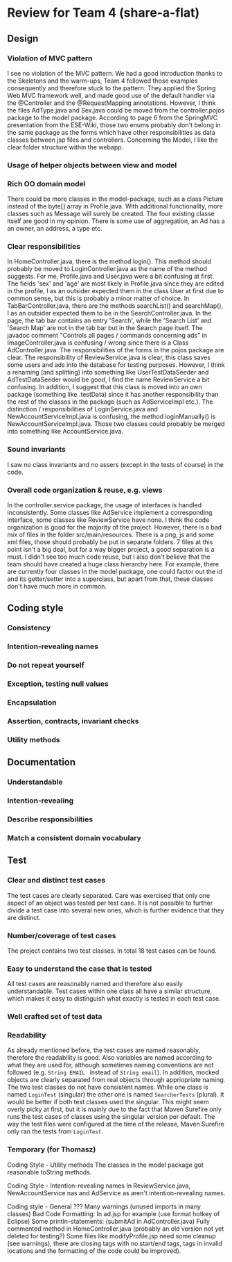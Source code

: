 # Review for Team 4 (share-a-flat)

## Design

### Violation of MVC pattern

I see no violation of the MVC pattern. We had a good introduction thanks to the Skeletons and the warm-ups, Team 4 followed those examples consequently and therefore stuck to the pattern. They applied the Spring Web MVC framework well, and made good use of the default handler via the @Controller and the @RequestMapping annotations.
However, I think the files AdType.java and Sex.java could be moved from the controller.pojos package to the model package. According to page 6 from the SpringMVC presentation from the ESE-Wiki, those two enums probably don't belong in the same package as the forms which have other responsibilities as data classes between jsp files and controllers.
Concerning the Model, I like the clear folder structure within the webapp. 


### Usage of helper objects between view and model


### Rich OO domain model
There could be more classes in the model-package, such as a class Picture instead of the byte[] array in Profile.java. With additional functionality, more classes such as Message will surely be created. The four existing classe itself are good in my opinion.
There is some use of aggregation, an Ad has a an owner, an address, a type etc. 


### Clear responsibilities
In HomeController.java, there is the method login(). This method should probably be moved to LoginController.java as the name of the method suggests. For me, Profile.java and User.java were a bit confusing at first. The fields 'sex' and 'age' are most likely in Profile.java since they are edited in the profile, I as an outsider expected them in the class User at first due to common sense, but this is probably a minor matter of choice.
In TabBarController.java, there are the methods searchList() and searchMap(), I as an outsider expected them to be in the SearchController.java. In the page, the tab bar contains an entry 'Search', while the 'Search List' and 'Search Map' are not in the tab bar but in the Search page itself.
The javadoc comment "Controls all pages / commands concerning ads" in ImageController.java is confusing / wrong since there is a Class AdController.java. The responsibilities of the forms in the pojos package are clear.
The responsibility of ReviewService.java is clear, this class saves some users and ads into the database for testing purposes. However, I think a renaming (and splitting) into something like UserTestDataSeeder and AdTestDataSeeder would be good, I find the name ReviewService a bit confusing. In addition, I suggest that this class is moved into an own package (something like .testData) since it has another responsibility than the rest of the classes in the package (such as AdServiceImpl etc.).
The distinction / responsibilities of LoginService.java and NewAccountServiceImpl.java is confusing, the method loginManually() is NewAccountServiceImpl.java. Those two classes could probably be merged into something like AccountService.java.


### Sound invariants
I saw no class invariants and no assers (except in the tests of course) in the code.


### Overall code organization & reuse, e.g. views
In the controller.service package, the usage of interfaces is handled inconsistently. Some classes like AdService implement a corresponding interface, some classes like ReviewService have none.
I think the code organization is good for the majority of the project. However, there is a bad mix of files in the folder src/main/resources. There is a png, js and some xml files, those should probably be put in separate folders. 7 files at this point isn't a big deal, but for a way bigger project, a good separation is a must.
I didn't see too much code reuse, but I also don't believe that the team should have created a huge class hierarchy here. For example, there are currently four classes in the model package, one could factor out the id and its getter/setter into a superclass, but apart from that, these classes don't have much more in common.



## Coding style

### Consistency

### Intention-revealing names

### Do not repeat yourself

### Exception, testing null values

### Encapsulation

### Assertion, contracts, invariant checks

### Utility methods

## Documentation

### Understandable

### Intention-revealing

### Describe responsibilities

### Match a consistent domain vocabulary

## Test

### Clear and distinct test cases

The test cases are clearly separated. Care was exercised that only one aspect of an object was tested per test case. It is not possible to further divide a test case into several new ones, which is further evidence that they are distinct. 

### Number/coverage of test cases

The project contains two test classes. In total 18 test cases can be found.

### Easy to understand the case that is tested

All test cases are reasonably named and therefore also easily understandable. Test cases within one class all have a similar structure, which makes it easy to distinguish what exactly is tested in each test case.

### Well crafted set of test data

### Readability

As already mentioned before, the test cases are named reasonably, therefore the readability is good. Also variables are named according to what they are used for, although sometimes naming conventions are not followed (e.g. `String EMAIL ` instead of `String email`). In addition, mocked objects are clearly separated from real objects through appriopriate naming. The two test classes do not have consistent names. While one class is named `LoginTest` (singular) the other one is named `SearcherTests` (plural). It would be better if both test classes used the singular. This might seem overly picky at first, but it is mainly due to the fact that Maven Surefire only runs the test cases of classes using the singular version per default. The way the test files were configured at the time of the release, Maven Surefire only ran the tests from `LoginTest`.





### Temporary (for Thomasz)
Coding Style - Utility methods
The classes in the model package got reasonable toString methods.

Coding Style - Intention-revealing names
In ReviewService.java, NewAccountService nas and AdService as aren't intention-revealing names.


Coding style - General ???
Many warnings (unused imports in many classes)
Bad Code Formatting: In ad.jsp for example (use format hotkey of Eclipse)
Some println-statements: (submitAd in AdController.java)
Fully commented method in HomeController.java (probably an old version not yet deleted for testing?)
Some files like modifyProfile.jsp need some cleanup (see warnings), there are closing tags with no start/end tags, tags in invalid locations and the formatting of the code could be improved).
